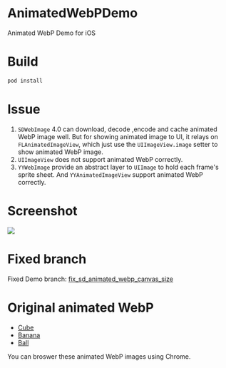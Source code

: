 # AnimatedWebPDemo
Animated WebP Demo for iOS

# Build
```bash
pod install
```

# Issue
1. `SDWebImage` 4.0 can download, decode ,encode and cache animated WebP image well. But for showing animated image to UI, it relays on `FLAnimatedImageView`, which just use the `UIImageView.image` setter to show animated WebP image.
2. `UIImageView` does not support animated WebP correctly.
3. `YYWebImage` provide an abstract layer to `UIImage` to hold each frame's sprite sheet. And `YYAnimatedImageView` support animated WebP correctly.

# Screenshot
![](https://raw.githubusercontent.com/dreampiggy/AnimatedWebPDemo/sd\_4.0/ScreenShot.png)

# Fixed branch
Fixed Demo branch: [fix\_sd\_animated\_webp\_canvas\_size](https://github.com/dreampiggy/AnimatedWebPDemo/tree/fix_sd_animated_webp_canvas_size)

# Original animated WebP
+ [Cube](https://isparta.github.io/compare-webp/image/gif_webp/webp/1.webp)
+ [Banana](https://isparta.github.io/compare-webp/image/gif_webp/webp/2.webp)
+ [Ball](http://7xsf4p.com1.z0.glb.clouddn.com/image/0/9e/63a17a7087e6ab1a209460b54136b.webp)

You can broswer these animated WebP images using Chrome.
